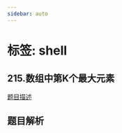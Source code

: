 ```yaml
---
sidebar: auto
---
```


# 标签: shell

## 215.数组中第K个最大元素
[题目描述](https://leetcode.cn/problems/kth-largest-element-in-an-array/)

## 题目解析